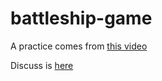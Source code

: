 # battleship-game

A practice comes from [this video](https://d1b1wr57ag5rdp.cloudfront.net/videos/output/battleship_game_f38fa9_s349/battleship_game_f38fa9_s349.mp4)

Discuss is [here](https://ruby-china.org/topics/28544)

